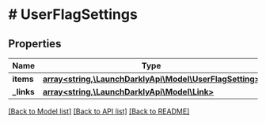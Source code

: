 # # UserFlagSettings

## Properties

Name | Type | Description | Notes
------------ | ------------- | ------------- | -------------
**items** | [**array<string,\LaunchDarklyApi\Model\UserFlagSetting>**](UserFlagSetting.md) |  |
**_links** | [**array<string,\LaunchDarklyApi\Model\Link>**](Link.md) |  |

[[Back to Model list]](../../README.md#models) [[Back to API list]](../../README.md#endpoints) [[Back to README]](../../README.md)
